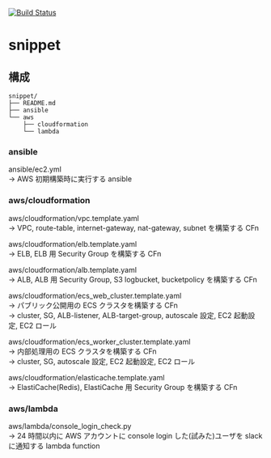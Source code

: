 [![Build Status](https://travis-ci.org/yokobot/snippet.svg?branch=master)](https://travis-ci.org/yokobot/snippet)

# snippet

## 構成

```
snippet/
├── README.md
├── ansible
└── aws
    ├── cloudformation
    └── lambda

```

### ansible
ansible/ec2.yml  
-> AWS 初期構築時に実行する ansible
  
### aws/cloudformation
aws/cloudformation/vpc.template.yaml  
-> VPC, route-table, internet-gateway, nat-gateway, subnet を構築する CFn
  
aws/cloudformation/elb.template.yaml  
-> ELB, ELB 用 Security Group を構築する CFn  
  
aws/cloudformation/alb.template.yaml  
-> ALB, ALB 用 Security Group, S3 logbucket, bucketpolicy を構築する CFn
  
aws/cloudformation/ecs_web_cluster.template.yaml  
-> パブリック公開用の ECS クラスタを構築する CFn  
-> cluster, SG, ALB-listener, ALB-target-group, autoscale 設定, EC2 起動設定, EC2 ロール  
  
aws/cloudformation/ecs_worker_cluster.template.yaml  
-> 内部処理用の ECS クラスタを構築する CFn  
-> cluster, SG, autoscale 設定, EC2 起動設定, EC2 ロール  
  
aws/cloudformation/elasticache.template.yaml  
-> ElastiCache(Redis), ElastiCache 用 Security Group を構築する CFn 
  
### aws/lambda
aws/lambda/console_login_check.py  
-> 24 時間以内に AWS アカウントに console login した(試みた)ユーザを slack に通知する lambda function
